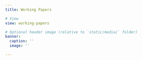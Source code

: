 ```yaml
---
title: Working Papers

# View
view: working-papers

# Optional header image (relative to `static/media/` folder)
banner:
  caption: ''
  image: ''

---
```

